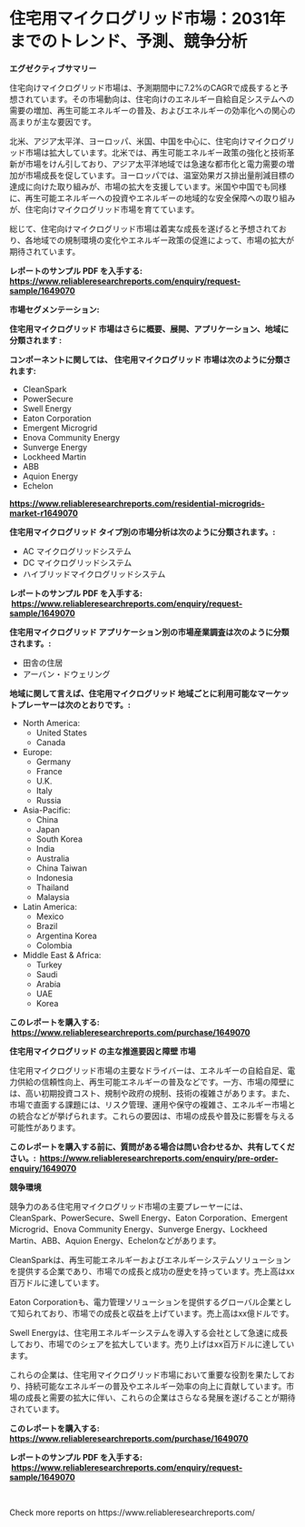 <p><h1>住宅用マイクログリッド市場：2031年までのトレンド、予測、競争分析</h1></p><p><strong>エグゼクティブサマリー</strong></p>
<p><p>住宅向けマイクログリッド市場は、予測期間中に7.2%のCAGRで成長すると予想されています。その市場動向は、住宅向けのエネルギー自給自足システムへの需要の増加、再生可能エネルギーの普及、およびエネルギーの効率化への関心の高まりが主な要因です。</p><p>北米、アジア太平洋、ヨーロッパ、米国、中国を中心に、住宅向けマイクログリッド市場は拡大しています。北米では、再生可能エネルギー政策の強化と技術革新が市場をけん引しており、アジア太平洋地域では急速な都市化と電力需要の増加が市場成長を促しています。ヨーロッパでは、温室効果ガス排出量削減目標の達成に向けた取り組みが、市場の拡大を支援しています。米国や中国でも同様に、再生可能エネルギーへの投資やエネルギーの地域的な安全保障への取り組みが、住宅向けマイクログリッド市場を育てています。</p><p>総じて、住宅向けマイクログリッド市場は着実な成長を遂げると予想されており、各地域での規制環境の変化やエネルギー政策の促進によって、市場の拡大が期待されています。</p></p>
<p><strong>レポートのサンプル PDF を入手する: <a href="https://www.reliableresearchreports.com/enquiry/request-sample/1649070">https://www.reliableresearchreports.com/enquiry/request-sample/1649070</a></strong></p>
<p><strong>市場セグメンテーション:</strong></p>
<p><strong> 住宅用マイクログリッド 市場はさらに概要、展開、アプリケーション、地域に分類されます :</strong></p>
<p><strong>コンポーネントに関しては、 住宅用マイクログリッド 市場は次のように分類されます: &nbsp;</strong></p>
<p><ul><li>CleanSpark</li><li>PowerSecure</li><li>Swell Energy</li><li>Eaton Corporation</li><li>Emergent Microgrid</li><li>Enova Community Energy</li><li>Sunverge Energy</li><li>Lockheed Martin</li><li>ABB</li><li>Aquion Energy</li><li>Echelon</li></ul></p>
<p><strong><a href="https://www.reliableresearchreports.com/residential-microgrids-market-r1649070">https://www.reliableresearchreports.com/residential-microgrids-market-r1649070</a></strong></p>
<p><strong> 住宅用マイクログリッド タイプ別の市場分析は次のように分類されます。:</strong></p>
<p><ul><li>AC マイクログリッドシステム</li><li>DC マイクログリッドシステム</li><li>ハイブリッドマイクログリッドシステム</li></ul></p>
<p><strong>レポートのサンプル PDF を入手する: &nbsp;<a href="https://www.reliableresearchreports.com/enquiry/request-sample/1649070">https://www.reliableresearchreports.com/enquiry/request-sample/1649070</a></strong></p>
<p><strong> 住宅用マイクログリッド アプリケーション別の市場産業調査は次のように分類されます。:</strong></p>
<p><ul><li>田舎の住居</li><li>アーバン・ドウェリング</li></ul></p>
<p><strong>地域に関して言えば、住宅用マイクログリッド 地域ごとに利用可能なマーケットプレーヤーは次のとおりです。:</strong></p>
<p><ul>
    <li>
        North America:
        <ul>
            <li>United States</li>
            <li>Canada</li>
        </ul>
    </li>
    <li>
        Europe:
        <ul>
            <li>Germany</li>
            <li>France</li>
            <li>U.K.</li>
            <li>Italy</li>
            <li>Russia</li>
        </ul>
    </li>
    <li>
        Asia-Pacific:
        <ul>
            <li>China</li>
            <li>Japan</li>
            <li>South Korea</li>
            <li>India</li>
            <li>Australia</li>
            <li>China Taiwan</li>
            <li>Indonesia</li>
            <li>Thailand</li>
            <li>Malaysia</li>
        </ul>
    </li>
    <li>
        Latin America:
        <ul>
            <li>Mexico</li>
            <li>Brazil</li>
            <li>Argentina Korea</li>
            <li>Colombia</li>
        </ul>
    </li>
    <li>
        Middle East & Africa:
        <ul>
            <li>Turkey</li>
            <li>Saudi</li>
            <li>Arabia</li>
            <li>UAE</li>
            <li>Korea</li>
        </ul>
    </li>
    </ul></p>
<p><strong>このレポートを購入する: &nbsp;<a href="https://www.reliableresearchreports.com/purchase/1649070">https://www.reliableresearchreports.com/purchase/1649070</a></strong></p>
<p><strong>住宅用マイクログリッド の主な推進要因と障壁 市場</strong></p>
<p><p>住宅用マイクログリッド市場の主要なドライバーは、エネルギーの自給自足、電力供給の信頼性向上、再生可能エネルギーの普及などです。一方、市場の障壁には、高い初期投資コスト、規制や政府の規制、技術の複雑さがあります。また、市場で直面する課題には、リスク管理、運用や保守の複雑さ、エネルギー市場との統合などが挙げられます。これらの要因は、市場の成長や普及に影響を与える可能性があります。</p></p>
<p><strong>このレポートを購入する前に、質問がある場合は問い合わせるか、共有してください。:&nbsp; <a href="https://www.reliableresearchreports.com/enquiry/pre-order-enquiry/1649070">https://www.reliableresearchreports.com/enquiry/pre-order-enquiry/1649070</a></strong></p>
<p><strong>競争環境</strong></p>
<p><p>競争力のある住宅用マイクログリッド市場の主要プレーヤーには、CleanSpark、PowerSecure、Swell Energy、Eaton Corporation、Emergent Microgrid、Enova Community Energy、Sunverge Energy、Lockheed Martin、ABB、Aquion Energy、Echelonなどがあります。</p><p>CleanSparkは、再生可能エネルギーおよびエネルギーシステムソリューションを提供する企業であり、市場での成長と成功の歴史を持っています。売上高はxx百万ドルに達しています。</p><p>Eaton Corporationも、電力管理ソリューションを提供するグローバル企業として知られており、市場での成長と収益を上げています。売上高はxx億ドルです。</p><p>Swell Energyは、住宅用エネルギーシステムを導入する会社として急速に成長しており、市場でのシェアを拡大しています。売り上げはxx百万ドルに達しています。</p><p>これらの企業は、住宅用マイクログリッド市場において重要な役割を果たしており、持続可能なエネルギーの普及やエネルギー効率の向上に貢献しています。市場の成長と需要の拡大に伴い、これらの企業はさらなる発展を遂げることが期待されています。</p></p>
<p><strong>このレポートを購入する: &nbsp; <a href="https://www.reliableresearchreports.com/purchase/1649070">https://www.reliableresearchreports.com/purchase/1649070</a></strong></p>
<p><strong>レポートのサンプル PDF を入手する: &nbsp;<a href="https://www.reliableresearchreports.com/enquiry/request-sample/1649070">https://www.reliableresearchreports.com/enquiry/request-sample/1649070</a></strong><strong></strong></p>
<p>&nbsp;</p>
<p>Check more reports on https://www.reliableresearchreports.com/</p>
